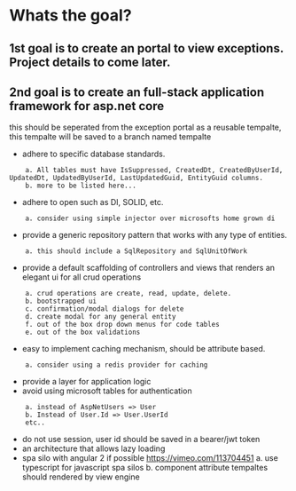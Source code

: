 # Whats the goal?

## 1st goal is to create an portal to view exceptions.  Project details to come later.
## 2nd goal is to create an full-stack application framework for asp.net core 
this should be seperated from the exception portal as a reusable tempalte, this tempalte will be saved to a branch named tempalte
	
* adhere to specific database standards.
```
	a. All tables must have IsSuppressed, CreatedDt, CreatedByUserId, UpdatedDt, UpdatedByUserId, LastUpdatedGuid, EntityGuid columns.
	b. more to be listed here...
```
* adhere to open such as DI, SOLID, etc.
```
	a. consider using simple injector over microsofts home grown di 
```
* provide a generic repository pattern that works with any type of entities.
```
	a. this should include a SqlRepository and SqlUnitOfWork 
```
* provide a default scaffolding of controllers and views that renders an elegant ui for all crud operations
```
	a. crud operations are create, read, update, delete. 
	b. bootstrapped ui
	c. confirmation/modal dialogs for delete
	d. create modal for any general entity
	f. out of the box drop down menus for code tables
	e. out of the box validations 
```
* easy to implement caching mechanism, should be attribute based.
```
	a. consider using a redis provider for caching
```
* provide a layer for application logic
* avoid using microsoft tables  for authentication
```
	a. instead of AspNetUsers => User
	b. Instead of User.Id => User.UserId
	etc..
```
* do not use session, user id should be saved in a bearer/jwt token
* an architecture that allows lazy loading
* spa silo with angular 2 if possible https://vimeo.com/113704451 
	a. use typescript for javascript spa silos
	b. component attribute tempaltes should rendered by view engine
